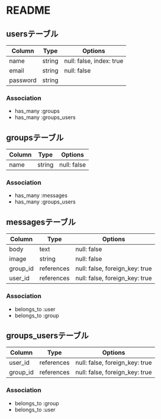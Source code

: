 # README

## usersテーブル

|Column|Type|Options|
|------|----|-------|
|name|string|null: false, index: true|
|email|string|null: false|
|password|string|

### Association
- has_many :groups
- has_many :groups_users

## groupsテーブル

Column|Type|Options|
|------|----|-------|
|name|string|null: false|

### Association
- has_many :messages
- has_many :groups_users

## messagesテーブル
Column|Type|Options|
|------|----|-------|
|body|text|null: false|
|image|string|null: false|
|group_id|references|null: false, foreign_key: true|
|user_id|references|null: false, foreign_key: true|

### Association
- belongs_to :user
- belongs_to :group

## groups_usersテーブル

|Column|Type|Options|
|------|----|-------|
|user_id|references|null: false, foreign_key: true|
|group_id|references|null: false, foreign_key: true|

### Association
- belongs_to :group
- belongs_to :user